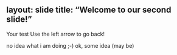 layout: slide
title: “Welcome to our second slide!”
---
Your test
Use the left arrow to go back!
 
no idea what i am doing ;-)
ok, some idea (may be)
